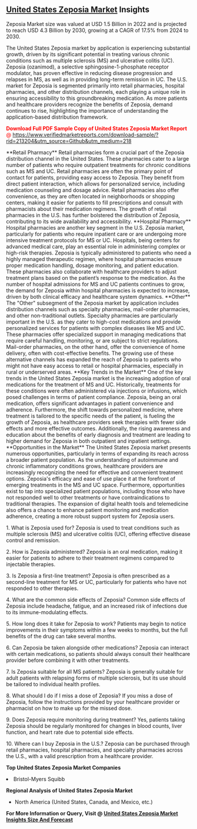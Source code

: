 <h2><a href="https://www.verifiedmarketreports.com/download-sample/?rid=213204&amp;utm_source=Github&amp;utm_medium=218" target="_blank">United States Zeposia Market</a> Insights</h2><p>Zeposia Market size was valued at USD 1.5 Billion in 2022 and is projected to reach USD 4.3 Billion by 2030, growing at a CAGR of 17.5% from 2024 to 2030.</p><p> <p>The United States Zeposia market by application is experiencing substantial growth, driven by its significant potential in treating various chronic conditions such as multiple sclerosis (MS) and ulcerative colitis (UC). Zeposia (ozanimod), a selective sphingosine-1-phosphate receptor modulator, has proven effective in reducing disease progression and relapses in MS, as well as in providing long-term remission in UC. The U.S. market for Zeposia is segmented primarily into retail pharmacies, hospital pharmacies, and other distribution channels, each playing a unique role in ensuring accessibility to this groundbreaking medication. As more patients and healthcare providers recognize the benefits of Zeposia, demand continues to rise, highlighting the importance of understanding the application-based distribution framework. <p><span class=""><span style="color: #ff0000;"><strong>Download Full PDF Sample Copy of United States Zeposia Market Report</strong> @ </span><a href="https://www.verifiedmarketreports.com/download-sample/?rid=213204&amp;utm_source=Github&amp;utm_medium=218" target="_blank">https://www.verifiedmarketreports.com/download-sample/?rid=213204&amp;utm_source=Github&amp;utm_medium=218</a></span></p></p> <p>**Retail Pharmacy** Retail pharmacies form a crucial part of the Zeposia distribution channel in the United States. These pharmacies cater to a large number of patients who require outpatient treatments for chronic conditions such as MS and UC. Retail pharmacies are often the primary point of contact for patients, providing easy access to Zeposia. They benefit from direct patient interaction, which allows for personalized service, including medication counseling and dosage advice. Retail pharmacies also offer convenience, as they are often located in neighborhoods or shopping centers, making it easier for patients to fill prescriptions and consult with pharmacists about their medication regimens. The growth of retail pharmacies in the U.S. has further bolstered the distribution of Zeposia, contributing to its wide availability and accessibility. **Hospital Pharmacy** Hospital pharmacies are another key segment in the U.S. Zeposia market, particularly for patients who require inpatient care or are undergoing more intensive treatment protocols for MS or UC. Hospitals, being centers for advanced medical care, play an essential role in administering complex or high-risk therapies. Zeposia is typically administered to patients who need a highly managed therapeutic regimen, where hospital pharmacies ensure proper medication handling, dosage monitoring, and patient education. These pharmacies also collaborate with healthcare providers to adjust treatment plans based on the patient’s response to the medication. As the number of hospital admissions for MS and UC patients continues to grow, the demand for Zeposia within hospital pharmacies is expected to increase, driven by both clinical efficacy and healthcare system dynamics. **Other** The "Other" subsegment of the Zeposia market by application includes distribution channels such as specialty pharmacies, mail-order pharmacies, and other non-traditional outlets. Specialty pharmacies are particularly important in the U.S. as they cater to high-cost medications and provide personalized services for patients with complex diseases like MS and UC. These pharmacies offer specialized support in managing medications that require careful handling, monitoring, or are subject to strict regulations. Mail-order pharmacies, on the other hand, offer the convenience of home delivery, often with cost-effective benefits. The growing use of these alternative channels has expanded the reach of Zeposia to patients who might not have easy access to retail or hospital pharmacies, especially in rural or underserved areas. **Key Trends in the Market** One of the key trends in the United States Zeposia market is the increasing adoption of oral medications for the treatment of MS and UC. Historically, treatments for these conditions were often administered via injections or infusions, which posed challenges in terms of patient compliance. Zeposia, being an oral medication, offers significant advantages in patient convenience and adherence. Furthermore, the shift towards personalized medicine, where treatment is tailored to the specific needs of the patient, is fueling the growth of Zeposia, as healthcare providers seek therapies with fewer side effects and more effective outcomes. Additionally, the rising awareness and education about the benefits of early diagnosis and treatment are leading to higher demand for Zeposia in both outpatient and inpatient settings. **Opportunities in the Market** The United States Zeposia market presents numerous opportunities, particularly in terms of expanding its reach across a broader patient population. As the understanding of autoimmune and chronic inflammatory conditions grows, healthcare providers are increasingly recognizing the need for effective and convenient treatment options. Zeposia's efficacy and ease of use place it at the forefront of emerging treatments in the MS and UC space. Furthermore, opportunities exist to tap into specialized patient populations, including those who have not responded well to other treatments or have contraindications to traditional therapies. The expansion of digital health tools and telemedicine also offers a chance to enhance patient monitoring and medication adherence, creating a more robust support system for Zeposia users. <p>1. What is Zeposia used for? Zeposia is used to treat conditions such as multiple sclerosis (MS) and ulcerative colitis (UC), offering effective disease control and remission.</p> <p>2. How is Zeposia administered? Zeposia is an oral medication, making it easier for patients to adhere to their treatment regimens compared to injectable therapies.</p> <p>3. Is Zeposia a first-line treatment? Zeposia is often prescribed as a second-line treatment for MS or UC, particularly for patients who have not responded to other therapies.</p> <p>4. What are the common side effects of Zeposia? Common side effects of Zeposia include headache, fatigue, and an increased risk of infections due to its immune-modulating effects.</p> <p>5. How long does it take for Zeposia to work? Patients may begin to notice improvements in their symptoms within a few weeks to months, but the full benefits of the drug can take several months.</p> <p>6. Can Zeposia be taken alongside other medications? Zeposia can interact with certain medications, so patients should always consult their healthcare provider before combining it with other treatments.</p> <p>7. Is Zeposia suitable for all MS patients? Zeposia is generally suitable for adult patients with relapsing forms of multiple sclerosis, but its use should be tailored to individual health profiles.</p> <p>8. What should I do if I miss a dose of Zeposia? If you miss a dose of Zeposia, follow the instructions provided by your healthcare provider or pharmacist on how to make up for the missed dose.</p> <p>9. Does Zeposia require monitoring during treatment? Yes, patients taking Zeposia should be regularly monitored for changes in blood counts, liver function, and heart rate due to potential side effects.</p> <p>10. Where can I buy Zeposia in the U.S.? Zeposia can be purchased through retail pharmacies, hospital pharmacies, and specialty pharmacies across the U.S., with a valid prescription from a healthcare provider.</p> </p><p><strong>Top United States Zeposia Market Companies</strong></p><div data-test-id=""><p><li>Bristol-Myers Squibb</li></p><div><strong>Regional Analysis of&nbsp;United States Zeposia Market</strong></div><ul><li dir="ltr"><p dir="ltr">North America&nbsp;(United States, Canada, and Mexico, etc.)</p></li></ul><p><strong>For More Information or Query, Visit @&nbsp;</strong><strong><a href="https://www.verifiedmarketreports.com/product/zeposia-market/?utm_source=Github&amp;utm_medium=218" target="_blank">United States Zeposia Market Insights Size And Forecast</a></strong></p></div>
